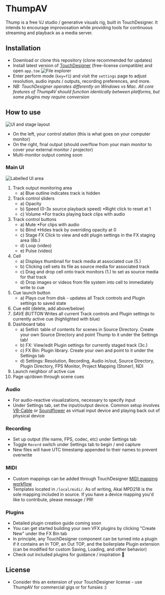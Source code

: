 # ThumpAV

Thump is a free VJ studio / generative visuals rig, built in TouchDesigner. It intends to encourage improvosation while providing tools for continuous streaming and playback as a media server.

## Installation
- Download or clone this repository (clone recommended for updates)
- Install latest version of [TouchDesigner](https://derivative.ca/) (free-license compatible) and open `app.toe`
![File explorer](https://i.imgur.com/MdNckUI.png)
- Enter perform mode (`key=f1`) and visit the `settings` page to adjust resolution, audio inputs / outputs, recording preferences, and more.
- *NB: TouchDesigner operates differently on Windows vs Mac. All core features of ThumpAV should function identically between platforms, but some plugins may require conversion*

## How to use
![UI and stage layout](https://i.imgur.com/wKdergz.png)
- On the left, your control station (this is what goes on your computer monitor)
- On the right, final output (should overflow from your main monitor to cover your external monitor / projector)
- Multi-monitor output coming soon

### Main UI
![Labelled UI area](https://i.imgur.com/34I5qbO.png)
1. Track output monitoring area
    * a) Blue outline indicates track is hidden
2. Track control sliders
    * a) Opacity
    * b) Speed (0-3x source playback speed) \*Right click to reset at 1
    * c) Volume \*For tracks playing back clips with audio
3. Track control buttons
    * a) Mute \*For clips with audio
    * b) Blind \*Hides track by overriding opacity at 0
    * c) Stage FX
    Click to view and edit plugin settings in the FX staging area (8b.)
    * d) Loop (video)
    * e) Pulse (video)
4. Cell
    * a) Displays thumbnail for track media at associated cue (5.)
    * b) Clicking cell sets its file as source media for associated track
    * c) Drag and drop cell onto track monitors (1.) to set as source media for that track
    * d) Drop images or videos from file system into cell to immediately write to cue
5. Cue launch button
    * a) Plays cue from disk - updates all Track controls and Plugin settings to saved state
6. Cue edit (delete, add above/below)
7. *SAVE BUTTON* Writes all current Track controls and Plugin settings to currently active cue (highlighted with blue)
8. Dashboard tabs
    * a) Setlist: table of contents for scenes in Source Directory. Create your own Source Directory and point Thump to it under the Settings tab!
    * b) FX: View/edit Plugin settings for currently staged track (3c.)
    * c) FX Bin: Plugin library. Create your own and point to it under the Settings tab
    * d) Settings: Resolution, Recording, Audio in/out, Source Directory, Plugin Directory, FPS Monitor, Project Mapping (Stoner), NDI
9. Launch neighbor of active cue
10. Page up/down through scene cues

### Audio
- For audio-reactive visualizations, necessary to specify input
- Under Settings tab, set the input/output device. Common setup involves [VB-Cable](https://www.vb-audio.com/Cable/) or [Soundflower](https://github.com/mattingalls/Soundflower/releases) as virtual input device and playing back out of physical device

### Recording
- Set up output (file name, FPS, codec, etc) under Settings tab
- Toggle `Record` switch under Settings tab to begin / end capture
- New files will have UTC timestamp appended to their names to prevent overwrite

### MIDI
- Custom mappings can be added through TouchDesigner [MIDI mapping workflow](https://www.youtube.com/watch?v=XLeghJmFBh0)
- Templates located in `/local/midi/`. As of writing, Akai MPD218 is the sole mapping included in source. If you have a device mapping you'd like to contribute, please message / PR!

### Plugins
- Detailed plugin creation guide coming soon
- You can get started building your own VFX plugins by clicking "Create New" under the FX Bin tab
- In principle, any TouchDesigner component can be turned into a plugin if it contains an In TOP, an Out TOP, and the boilerplate Plugin extension (can be modified for custom Saving, Loading, and other behavior)
- Check out included plugins for guidance / inspiration :rocket:

## License
- Consider this an extension of your TouchDesigner license - use ThumpAV for commercial gigs or for funsies :)
